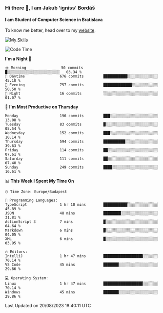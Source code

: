 ### Hi there 👋, I am Jakub 'igniss' Bordáš

#### I am Student of Computer Science in Bratislava
To know me better, head over to my [website](https://bordas.sk).

[![My Skills](https://skillicons.dev/icons?i=js,html,css,figma,svelte,java,kotlin,python,postgresql,typescript,nest,nodejs)](https://bordas.sk)


<!--START_SECTION:waka-->
![Code Time](http://img.shields.io/badge/Code%20Time-1%2C199%20hrs%2013%20mins-blue)

**I'm a Night 🦉** 

```text
🌞 Morning                50 commits          █░░░░░░░░░░░░░░░░░░░░░░░░   03.34 % 
🌆 Daytime                676 commits         ███████████░░░░░░░░░░░░░░   45.10 % 
🌃 Evening                757 commits         █████████████░░░░░░░░░░░░   50.50 % 
🌙 Night                  16 commits          ░░░░░░░░░░░░░░░░░░░░░░░░░   01.07 % 
```
📅 **I'm Most Productive on Thursday** 

```text
Monday                   196 commits         ███░░░░░░░░░░░░░░░░░░░░░░   13.08 % 
Tuesday                  83 commits          █░░░░░░░░░░░░░░░░░░░░░░░░   05.54 % 
Wednesday                152 commits         ███░░░░░░░░░░░░░░░░░░░░░░   10.14 % 
Thursday                 594 commits         ██████████░░░░░░░░░░░░░░░   39.63 % 
Friday                   114 commits         ██░░░░░░░░░░░░░░░░░░░░░░░   07.61 % 
Saturday                 111 commits         ██░░░░░░░░░░░░░░░░░░░░░░░   07.40 % 
Sunday                   249 commits         ████░░░░░░░░░░░░░░░░░░░░░   16.61 % 
```


📊 **This Week I Spent My Time On** 

```text
🕑︎ Time Zone: Europe/Budapest

💬 Programming Languages: 
TypeScript               1 hr 10 mins        ███████████░░░░░░░░░░░░░░   45.89 % 
JSON                     48 mins             ████████░░░░░░░░░░░░░░░░░   31.81 % 
ActionScript 3           7 mins              █░░░░░░░░░░░░░░░░░░░░░░░░   04.64 % 
Markdown                 6 mins              █░░░░░░░░░░░░░░░░░░░░░░░░   04.05 % 
XML                      6 mins              █░░░░░░░░░░░░░░░░░░░░░░░░   03.95 % 

🔥 Editors: 
IntelliJ                 1 hr 47 mins        ██████████████████░░░░░░░   70.14 % 
VS Code                  45 mins             ███████░░░░░░░░░░░░░░░░░░   29.86 % 

💻 Operating System: 
Linux                    1 hr 47 mins        ██████████████████░░░░░░░   70.14 % 
Windows                  45 mins             ███████░░░░░░░░░░░░░░░░░░   29.86 % 
```


 Last Updated on 20/08/2023 18:40:11 UTC
<!--END_SECTION:waka-->
